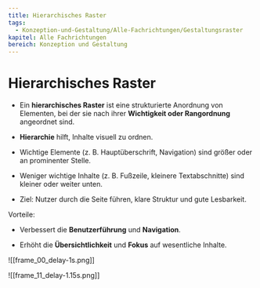 ```yaml
---
title: Hierarchisches Raster
tags:
  - Konzeption-und-Gestaltung/Alle-Fachrichtungen/Gestaltungsraster
kapitel: Alle Fachrichtungen
bereich: Konzeption und Gestaltung
---
```

# Hierarchisches Raster

- Ein **hierarchisches Raster** ist eine strukturierte Anordnung von Elementen, bei der sie nach ihrer **Wichtigkeit oder Rangordnung** angeordnet sind.

- **Hierarchie** hilft, Inhalte visuell zu ordnen.
    
- Wichtige Elemente (z. B. Hauptüberschrift, Navigation) sind größer oder an prominenter Stelle.
    
- Weniger wichtige Inhalte (z. B. Fußzeile, kleinere Textabschnitte) sind kleiner oder weiter unten.
    
- Ziel: Nutzer durch die Seite führen, klare Struktur und gute Lesbarkeit.
    
Vorteile:

- Verbessert die **Benutzerführung** und **Navigation**.
    
- Erhöht die **Übersichtlichkeit** und **Fokus** auf wesentliche Inhalte.
    
![[frame_00_delay-1s.png]]

![[frame_11_delay-1.15s.png]]